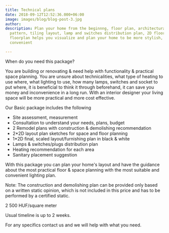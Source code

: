 ```yaml
---
title: Technical plans
date: 2018-09-12T12:52:36.000+06:00
image: images/blog/blog-post-3.jpg
author: 
description: Plan your home from the beginnng, floor plan, architectural plan, tiling
  pattern, tiling layout, lamp and switches distribution plan, 2D floorplan or 3D
  floorplan helps you visualize and plan your home to be more stylish, practical and
  convenient

---
```

When do you need this package? 

You are building or renovating & need help with functionality & practical space planning. 
You are unsure about technicalities, what type of heating to use where, what lighting to use, how many lamps, switches and socket to put where, it is beneficial to think it through beforehand, it can save you money and inconvenience in a long run. With an interior designer your living space will be more practical and more cost effective.

Our Basic package includes the following
- Site assessment, measurement
- Consultation to understand your needs, plans, budget
- 2 Remodel plans with construction & demolishing recommendation
- 2*2D layout plan sketches for space and floor planning
- 1*2D final, scaled layout/furnishing plan in black & white
- Lamps & switches/plugs distribution plan
- Heating recommendation for each area
- Sanitary placement suggestion

With this package you can plan your home's layout and have the guidance about the most practical floor & space planning with the most suitable and convenient lighting plan.

Note: The construction and demolishing plan can be provided only based on a written static opinion, which is not included in this price and has to be performed by a certified static.

2 500 HUF/square meter

Usual timeline is up to 2 weeks. 

For any specifics contact us and we will help with what you need.